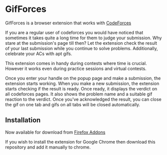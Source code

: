 # GifForces
GifForces is a browser extension that works with [CodeForces](https://codeforces.com/) 

If you are a regular user of codeforces you would have noticed that sometimes it takes quite a long time for them to judge your submission. Why stare at the submission's page till then? Let the extension check the result of your last submission while you continue to solve problems. Additionally, celebrate your ACs with apt gifs.

This extension comes in handy during contests where time is crucial. However it works even during practice sessions and virtual contests.

Once you enter your handle on the popup page and make a submission, the extension starts working. When you make a new submission, the extension starts checking if the result is ready. Once ready, it displays the verdict on all codeforces pages. It also shows the problem name and a suitable gif reaction to the verdict. Once you've acknowledged the result, you can close the gif on one tab and gifs on all tabs will be closed automatically.


## Installation
Now available for download from [Firefox Addons](https://addons.mozilla.org/en-US/firefox/addon/gifforces/)

If you wish to install the extension for Google Chrome then download this repository and add it manually to chrome.
